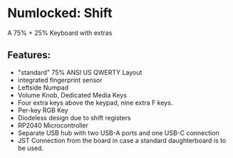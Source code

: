 # Numlocked: Shift
 A 75% + 25% Keyboard with extras
 ## Features:
 - "standard" 75% ANSI US QWERTY Layout
 - integrated fingerprint sensor
 - Leftside Numpad
 - Volume Knob, Dedicated Media Keys
 - Four extra keys above the keypad, nine extra F keys. 
 - Per-key RGB Key
 - Diodeless design due to shift registers
 - RP2040 Microcontroller
 - Separate USB hub with two USB-A ports and one USB-C connection
 - JST Connection from the board in case a standard daughterboard is to be used. 
